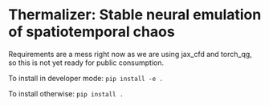 # Thermalizer: Stable neural emulation of spatiotemporal chaos
Requirements are a mess right now as we are using jax_cfd and torch_qg, so this is not yet ready for public consumption.

To install in developer mode:
```pip install -e .```

To install otherwise:
```pip install . ```
